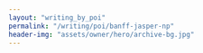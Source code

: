 ```yaml
---
layout: "writing_by_poi"
permalink: "/writing/poi/banff-jasper-np"
header-img: "assets/owner/hero/archive-bg.jpg"
---
```

